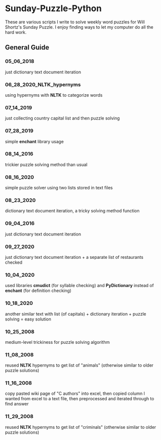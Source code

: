 # Sunday-Puzzle-Python
These are various scripts I write to solve weekly word puzzles for Will Shortz's Sunday Puzzle. I enjoy finding ways to let my computer do all the hard work.
## General Guide
### 05_06_2018
just dictionary text document iteration
### 06_28_2020_NLTK_hypernyms
using hypernyms with **NLTK** to categorize words
### 07_14_2019
just collecting country capital list and then puzzle solving
### 07_28_2019
simple **enchant** library usage
### 08_14_2016
trickier puzzle solving method than usual
### 08_16_2020
simple puzzle solver using two lists stored in text files
### 08_23_2020
dictionary text document iteration, a tricky solving method function
### 09_04_2016
just dictionary text document iteration
### 09_27_2020
just dictionary text document iteration + a separate list of restaurants checked
### 10_04_2020
used libraries **cmudict** (for syllable checking) and **PyDictionary** instead of **enchant** (for definition checking)
### 10_18_2020
another similar text with list (of capitals) + dictionary iteration + puzzle solving = easy solution
### 10_25_2008
medium-level trickiness for puzzle solving algorithm
### 11_08_2008
reused **NLTK** hypernyms to get list of "animals" (otherwise similar to older puzzle solutions)
### 11_16_2008
copy pasted wiki page of "C authors" into excel, then copied column I wanted from excel to a text file, then preprocessed and iterated through to find answer
### 11_29_2008
reused **NLTK** hypernyms to get list of "criminals" (otherwise similar to older puzzle solutions)
